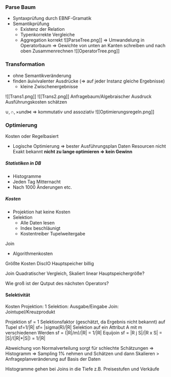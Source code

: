 ### Parse Baum
- Syntaxprüfung durch EBNF-Gramatik
- Semantikprüfung
	- Existenz der Relation
	- Typenkorrekte Vergleiche
	- Aggregation korrekt
![[ParseTree.png]]
=> Umwandelung in Operatorbaum
=> Gewichte von unten an Kanten schreiben und nach oben Zusammenrechnen
![[OperatorTree.png]]

### Transformation
- ohne Semantikveränderung
- finden äuivivalenter Ausdrücke (=> auf jeder Instanz gleiche Ergebnisse)
	- kleine Zwischenergebnisse

![[Trans1.png]]
![[Trans2.png]]
Anfragebaum/Algebraischer Ausdruck
Ausführungskosten schätzen

$\cup, \cap, \times und \bowtie$ => kommutativ und assoziativ
![[Optimierungsregeln.png]]

### Optimierung

Kosten oder Regelbasiert
- Logische Optimierung => bester Ausführungsplan 
Daten Resourcen nicht Exakt bekannt
__nicht zu lange optimieren => kein Gewinn__

##### Statistiken in DB
- Histogramme
- Jeden Tag Mitternacht
- Nach 1000 Änderungen etc.

##### Kosten
- Projektion hat keine Kosten
- Selektion
	- Alle Daten lesen
	- Index beschläunigt
	- Kostentreiber Tupelweitergabe

Join
- Algorithmenkosten

Größte Kosten DiscIO Hauptspeicher billig

Join Quadratischer Vergleich, Skaliert linear
Hauptspeichergröße?

Wie groß ist der Qutput des nächsten Operators?

#### Selektivität
Kosten 
Projektion: 1
Selektion: Ausgabe/Eingabe
Join: Jointupel/Kreuzprodukt

Projektion
sf = 1
Selektionsfaktor (geschätzt, da Ergebnis nicht bekannt) auf Tupel
sf=1/|R|
sf= |sigma(R)/|R|
Selektion auf ein Attribut A mit m verschiedenen Werden
sf = (|R|/m)/|R| = 1/|R|
Equijoin
sf = |R j S|/|R x S| = |S|/(|R|*|S|) = 1/|R|

Abweichung von Normalverteilung sorgt für schlechte Schätzungen
=> Histogramm
=> Sampling 1% nehmen und Schätzen und dann Skalieren > Anfrageplanveränderung auf Basis der Daten

Histogramme gehen bei Joins in die Tiefe  z.B. Preisestufen und Verkäufe